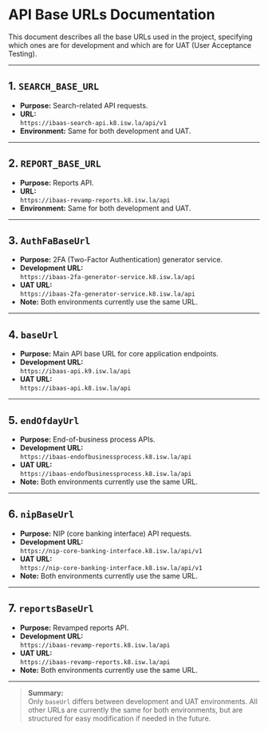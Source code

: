 # API Base URLs Documentation

This document describes all the base URLs used in the project, specifying which ones are for development and which are for UAT (User Acceptance Testing).

---

## 1. `SEARCH_BASE_URL`
- **Purpose:** Search-related API requests.
- **URL:**  
  `https://ibaas-search-api.k8.isw.la/api/v1`
- **Environment:** Same for both development and UAT.

---

## 2. `REPORT_BASE_URL`
- **Purpose:** Reports API.
- **URL:**  
  `https://ibaas-revamp-reports.k8.isw.la/api`
- **Environment:** Same for both development and UAT.

---

## 3. `AuthFaBaseUrl`
- **Purpose:** 2FA (Two-Factor Authentication) generator service.
- **Development URL:**  
  `https://ibaas-2fa-generator-service.k8.isw.la/api`
- **UAT URL:**  
  `https://ibaas-2fa-generator-service.k8.isw.la/api`
- **Note:** Both environments currently use the same URL.

---

## 4. `baseUrl`
- **Purpose:** Main API base URL for core application endpoints.
- **Development URL:**  
  `https://ibaas-api.k9.isw.la/api`
- **UAT URL:**  
  `https://ibaas-api.k8.isw.la/api`

---

## 5. `endOfdayUrl`
- **Purpose:** End-of-business process APIs.
- **Development URL:**  
  `https://ibaas-endofbusinessprocess.k8.isw.la/api`
- **UAT URL:**  
  `https://ibaas-endofbusinessprocess.k8.isw.la/api`
- **Note:** Both environments currently use the same URL.

---

## 6. `nipBaseUrl`
- **Purpose:** NIP (core banking interface) API requests.
- **Development URL:**  
  `https://nip-core-banking-interface.k8.isw.la/api/v1`
- **UAT URL:**  
  `https://nip-core-banking-interface.k8.isw.la/api/v1`
- **Note:** Both environments currently use the same URL.

---

## 7. `reportsBaseUrl`
- **Purpose:** Revamped reports API.
- **Development URL:**  
  `https://ibaas-revamp-reports.k8.isw.la/api`
- **UAT URL:**  
  `https://ibaas-revamp-reports.k8.isw.la/api`
- **Note:** Both environments currently use the same URL.

---

> **Summary:**  
> Only `baseUrl` differs between development and UAT environments. All other URLs are currently the same for both environments, but are structured for easy modification if needed in the future.
